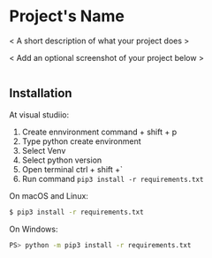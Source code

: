 # Project's Name

< A short description of what your project does >

< Add an optional screenshot of your project below >

![]()

<!-- **Table of Contents**

- [Installation](#installation)
- [Execution / Usage](#execution--usage)
- [Technologies](#technologies)
- [Features](#features)
- [Contributing](#contributing)
- [Contributors](#contributors)
- [Author](#author)
- [Change log](#change-log)
- [License](#license) -->

## Installation
At visual studiio:
1. Create ennvironment command + shift + p 
2. Type python create environment
3. Select Venv
4. Select python version
5. Open terminal ctrl + shift +`
5. Run command `pip3 install -r requirements.txt`

On macOS and Linux:

```sh
$ pip3 install -r requirements.txt
```

On Windows:

```sh
PS> python -m pip3 install -r requirements.txt
```
<!-- 
## Execution / Usage

To run < project's name >, fire up a terminal window and run the following command:

```sh
$ <project>
```

Here are a few examples of using the < project's name > library in your code:

```python
from project import Project

...
```

For more examples, please refer to the project's [Wiki](wiki) or [documentation page](docs). -->
<!-- 
## Technologies

< Project's name > uses the following technologies and tools:

- [Python](https://www.python.org/): ![Python](https://img.shields.io/badge/python-3670A0?style=for-the-badge&logo=python&logoColor=ffdd54)
- ...

## Features

< Project's name > currently has the following set of features:

- Support for...
- ...

## Contributing

To contribute to the development of < project's name >, follow the steps below:

1. Fork < project's name > from <https://github.com/yourusername/yourproject/fork>
2. Create your feature branch (`git checkout -b feature-new`)
3. Make your changes
4. Commit your changes (`git commit -am 'Add some new feature'`)
5. Push to the branch (`git push origin feature-new`)
6. Create a new pull request

## Contributors

Here's the list of people who have contributed to < project's name >:

- John Doe – [@JohnDoeTwitter](https://twitter.com/< username >) – john@example.com
- Jane Doe – [@JaneDoeTwitter](https://twitter.com/< username >) – jane@example.com

The < project's name > development team really appreciates and thanks the time and effort that all these fellows have put into the project's growth and improvement.

## Author

< Author's name > – [@AuthorTwitter](https://twitter.com/< username >) – author@example.com

## Change log

- 0.0.2
    - Polish the user interface
- 0.0.1
    - First working version
- ...

## License

< project's name > is distributed under the < license > license. See [`LICENSE`](LICENSE.md) for more details. -->